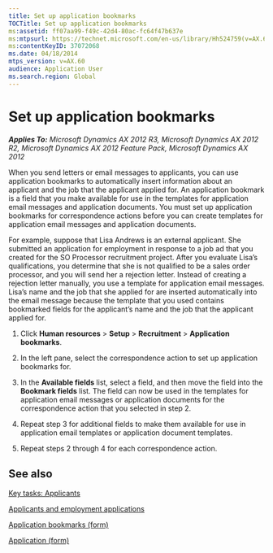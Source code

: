 ```yaml
---
title: Set up application bookmarks
TOCTitle: Set up application bookmarks
ms:assetid: ff07aa99-f49c-42d4-80ac-fc64f47b637e
ms:mtpsurl: https://technet.microsoft.com/en-us/library/Hh524759(v=AX.60)
ms:contentKeyID: 37072068
ms.date: 04/18/2014
mtps_version: v=AX.60
audience: Application User
ms.search.region: Global
---
```


# Set up application bookmarks 


_**Applies To:** Microsoft Dynamics AX 2012 R3, Microsoft Dynamics AX 2012 R2, Microsoft Dynamics AX 2012 Feature Pack, Microsoft Dynamics AX 2012_

When you send letters or email messages to applicants, you can use application bookmarks to automatically insert information about an applicant and the job that the applicant applied for. An application bookmark is a field that you make available for use in the templates for application email messages and application documents. You must set up application bookmarks for correspondence actions before you can create templates for application email messages and application documents.

For example, suppose that Lisa Andrews is an external applicant. She submitted an application for employment in response to a job ad that you created for the SO Processor recruitment project. After you evaluate Lisa’s qualifications, you determine that she is not qualified to be a sales order processor, and you will send her a rejection letter. Instead of creating a rejection letter manually, you use a template for application email messages. Lisa’s name and the job that she applied for are inserted automatically into the email message because the template that you used contains bookmarked fields for the applicant’s name and the job that the applicant applied for.

1.  Click **Human resources** \> **Setup** \> **Recruitment** \> **Application bookmarks**.

2.  In the left pane, select the correspondence action to set up application bookmarks for.

3.  In the **Available fields** list, select a field, and then move the field into the **Bookmark fields** list. The field can now be used in the templates for application email messages or application documents for the correspondence action that you selected in step 2.

4.  Repeat step 3 for additional fields to make them available for use in application email templates or application document templates.

5.  Repeat steps 2 through 4 for each correspondence action.

## See also

[Key tasks: Applicants](key-tasks-applicants.md)

[Applicants and employment applications](applicants-and-employment-applications.md)

[Application bookmarks (form)](https://technet.microsoft.com/en-us/library/aa573363\(v=ax.60\))

[Application (form)](https://technet.microsoft.com/en-us/library/aa584838\(v=ax.60\))

  


